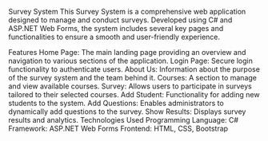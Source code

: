 Survey System
This Survey System is a comprehensive web application designed to manage and conduct surveys. Developed using C# and ASP.NET Web Forms, the system includes several key pages and functionalities to ensure a smooth and user-friendly experience.

Features
Home Page: The main landing page providing an overview and navigation to various sections of the application.
Login Page: Secure login functionality to authenticate users.
About Us: Information about the purpose of the survey system and the team behind it.
Courses: A section to manage and view available courses.
Survey: Allows users to participate in surveys tailored to their selected courses.
Add Student: Functionality for adding new students to the system.
Add Questions: Enables administrators to dynamically add questions to the survey.
Show Results: Displays survey results and analytics.
Technologies Used
Programming Language: C#
Framework: ASP.NET Web Forms
Frontend: HTML, CSS, Bootstrap
